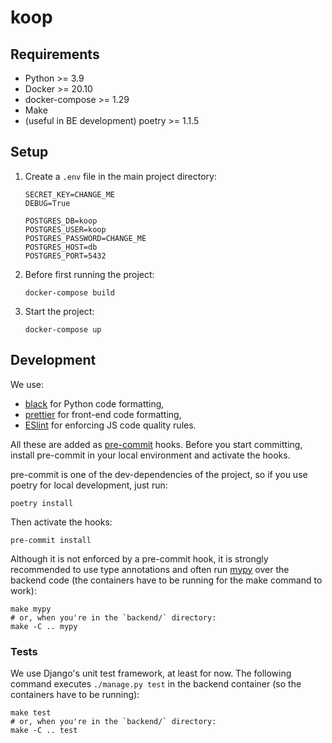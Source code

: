 # koop

## Requirements
* Python >= 3.9
* Docker >= 20.10
* docker-compose >= 1.29
* Make
* (useful in BE development) poetry >= 1.1.5


## Setup
1. Create a `.env` file in the main project directory:
    ```dotenv
    SECRET_KEY=CHANGE_ME
    DEBUG=True

    POSTGRES_DB=koop
    POSTGRES_USER=koop
    POSTGRES_PASSWORD=CHANGE_ME
    POSTGRES_HOST=db
    POSTGRES_PORT=5432
    ```
2. Before first running the project:
    ```shell
    docker-compose build
    ```
3. Start the project:
    ```shell
    docker-compose up
    ```

## Development
We use:
* [black](https://black.readthedocs.io/en/stable/) for Python code formatting,
* [prettier](https://prettier.io/) for front-end code formatting,
* [ESlint](https://eslint.org/) for enforcing JS code quality rules.

All these are added as [pre-commit](https://pre-commit.com/) hooks.
Before you start committing, install pre-commit in your local environment and
activate the hooks.

pre-commit is one of the dev-dependencies of the project, so if you use poetry
for local development, just run:
```shell
poetry install
```
Then activate the hooks:
```shell
pre-commit install
```

Although it is not enforced by a pre-commit hook, it is strongly recommended
to use type annotations and often run [mypy](https://mypy.readthedocs.io/) over
the backend code (the containers have to be running for the make command to work):
```shell
make mypy
# or, when you're in the `backend/` directory:
make -C .. mypy
```

### Tests
We use Django's unit test framework, at least for now. The following command
executes `./manage.py test` in the backend container (so the containers have
to be running):
```shell
make test
# or, when you're in the `backend/` directory:
make -C .. test
```

